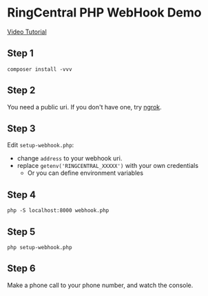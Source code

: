# RingCentral PHP WebHook Demo

[Video Tutorial](https://www.youtube.com/watch?v=KOowd9atPMg)


## Step 1

```
composer install -vvv
```


## Step 2

You need a public uri. If you don't have one, try [ngrok](https://ngrok.com/).



## Step 3

Edit `setup-webhook.php`:

- change `address` to your webhook uri.
- replace `getenv('RINGCENTRAL_XXXXX')` with your own credentials
    - Or you can define environment variables



## Step 4

```
php -S localhost:8000 webhook.php
```


## Step 5

```
php setup-webhook.php
```



## Step 6

Make a phone call to your phone number, and watch the console.
